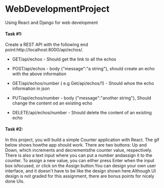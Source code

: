 # WebDevelopmentProject
Using React and Django for web development 

#### Task #1: 
Create a REST API with the following end point:http://localhost:8000/api/echos/. 

 - GET/api/echos - Should get the link to all the echos 

 - POST/api/echos - body {"message":"a string"}, should create an echo with the above information 

 - GET/api/echos/number ( e.g Get/api/echos/1) - Should whoe the echo information in json 

 - PUT/api/echos/number - body {"message":"another string"}, Should change the content od an existing echo

 - DELETE/api/echos/number - Should delete the content of an existing echo


#### Task #2: 
In this project, you will build a simple Counter application with React. The gif below shows howthe app should work. There are two buttons: Up and Down, which increments and decrementsthe counter value, respectively. There is also a text input where you can put a number andassign it to the counter. To assign a new value, you can either press Enter when the input box isfocused, or click on the Assign button.You can design your own user interface, and it doesn't have to be like the design shown here.Although UI design is not graded for this assignment, there are bonus points for nicely done UIs.
